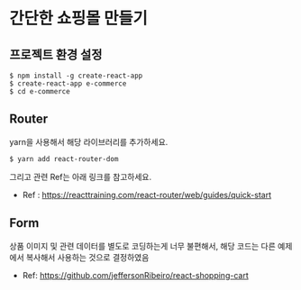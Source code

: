 # 간단한 쇼핑몰 만들기

## 프로젝트 환경 설정

```
$ npm install -g create-react-app
$ create-react-app e-commerce
$ cd e-commerce
```

## Router

yarn을 사용해서 해당 라이브러리를 추가하세요.

```
$ yarn add react-router-dom
```

그리고 관련 Ref는 아래 링크를 참고하세요.

* Ref : https://reacttraining.com/react-router/web/guides/quick-start

## Form

상품 이미지 및 관련 데이터를 별도로 코딩하는게 너무 불편해서, 해당 코드는 다른 예제에서 복사해서 사용하는 것으로 결정하였음

* Ref: https://github.com/jeffersonRibeiro/react-shopping-cart
